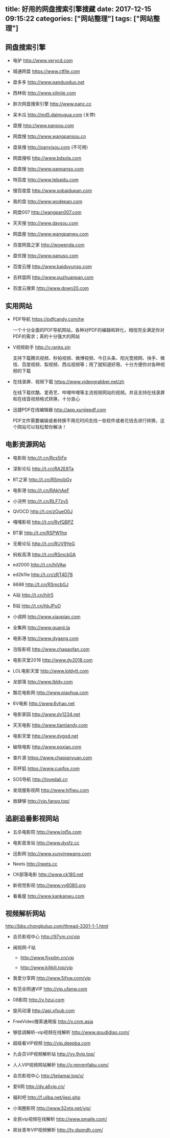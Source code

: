 title: 好用的网盘搜索引擎搜藏
date: 2017-12-15 09:15:22
categories: ["网站整理"]
tags: ["网站整理"]
---

## 网盘搜索引擎

* 电驴 http://www.verycd.com

* 城通网盘 https://www.ctfile.com

* 盘多多 http://www.panduoduo.net

* 西林街 http://www.xilinjie.com

* 胖次网盘搜索引擎 http://www.panc.cc

* 呆木瓜 http://md5.daimugua.com (关停)

* 盘搜 http://www.pansou.com

* 网盘搜 http://www.wangpansou.cn

* 盘易搜 http://panyisou.com (不可用)

* 网盘搜啦 http://www.bdsola.com

* 盘盘搜 http://www.panpanso.com

* 特百度 http://www.tebaidu.com

* 搜百度盘 http://www.sobaidupan.com

* 我的盘 http://www.wodepan.com

* 网盘007 http://wangpan007.com

* 天天搜 http://www.daysou.com

* 网盘屋 http://www.wangpanwu.com

* 百度网盘之家 http://wowenda.com

* 盘优搜 http://www.panuso.com

* 百度云搜 http://www.baiduyunso.com

* 去转盘网 http://www.quzhuanpan.com

* 百度云搜索 http://www.down20.com


## 实用网站

* PDF导航 https://pdfcandy.com/tw

  一个十分全面的PDF导航网站，各种对PDF的编辑和转化，相信完全满足你对PDF的需求；真的十分强大的网站

* V视频助手 http://v.ranks.xin

  支持下载腾讯视频、秒拍视频、微博视频、今日头条、阳光宽频网、快手、微信、百度视频、梨视频、西瓜视频等；用了就知道好用，十分方便你对各种视频的下载

* 在线录屏、视频下载 https://www.videograbber.net/zh

  在线下载优酷、爱奇艺、哔哩哔哩等主流视频网站的视频。并且支持在线录屏和在线音视频格式转换，十分良心

* 迅捷PDF在线编辑器 http://app.xunjiepdf.com

  PDF文件需要编辑或者转换不用花时间去找一些软件或者花钱去进行转换，这个网站可以轻松帮你解决！


## 电影资源网站

* 电影街 http://t.cn/Rcs5iFq

* 深影论坛 http://t.cn/RA2E8Ta

* BT之家 http://t.cn/RSmcbGy

* 电影港 http://t.cn/RAkhAeF

* 小浣熊 http://t.cn/RLF7zy5

* QVOCD http://t.cn/zOueO0J

* 嘎嘎影视 http://t.cn/RvfQBPZ

* BT家 http://t.cn/RSPW1hq

* 无极论坛 http://t.cn/RUV9YeG

* 蚂蚁高清 http://t.cn/RSmcbGA

* ed2000 http://t.cn/hiVAw

* ed2kfile http://t.cn/zRT4D78

* 8688 http://t.cn/RSmcbGJ

* A站 http://t.cn/hiIr5

* B站 http://t.cn/hbJPuO

* 小调网 http://www.xiaopian.com

* 全集网 http://www.quanji.la

* 电影港 http://www.dygang.com

* 泡饭影视 http://www.chapaofan.com

* 电影天堂2018 http://www.dy2018.com

* LOL电影天堂 http://www.loldytt.com

* 龙部落 http://www.lbldy.com

* 飘花电影网 http://www.piaohua.com

* 6V电影 http://www.6vhao.net

* 电影家园 http://www.dy1234.net

* 天天电影 http://www.tiantiandy.com

* 电影天堂 http://www.dygod.net

* 破晓电影 http://www.poxiao.com

* 查片源 https://www.chapianyuan.com

* 茶杯狐 https://www.cupfox.com

* SOS导航 http://lovedali.cn

* 发烧屋影视网 http://www.hifiwu.com

* 放肆够 http://vip.fansg.top/


## 追剧追番影视网站

* 五杀电影院 http://www.lol5s.com

* 电影首发站 http://www.dysfz.cc

* 迅影网 http://www.xunyingwang.com

* Neets http://neets.cc

* CK部落电影 http://www.ck180.net

* 新视觉影视 http://www.yy6080.org

* 看看屋 http://www.kankanwu.com


## 视频解析网站

http://bbs.chongbuluo.com/thread-3301-1-1.html

* 会员影视中心 http://97ym.cn/vip

* 闽视网-F站

  - http://www.fjyxdm.cn/vip
  
  - http://www.kilikili.top/vip

* 我爱分享网 http://www.5ifxw.com/vip

* 有范全网通VIP http://vip.ufanw.com

* 08影院 http://v.hzui.com

* 旋风动漫 http://api.xfsub.com

* FreeVideo搜索通用版 http://v.cnm.asia

* 够低调解析-vip视频在线解析 http://www.goudidiao.com/

* 超级看VIP视频 http://vip.deepba.com

* 九会员VIP视频解析站 http://yy.9vip.top/

* 人人VIP视频网站解析 http://v.renrenfabu.com/

* 会员影视中心 http://tejiamai.top/v/

* 爱6网 http://dy.a6vip.cn/

* 福利吧 http://f.uliba.net/jiexi.php

* 小淘圈影院 http://www.52xtq.net/vip/

* 全民vip视频在线解析 http://www.qmaile.com/

* 屌丝青年VIP视频解析 http://tv.dsqndh.com/